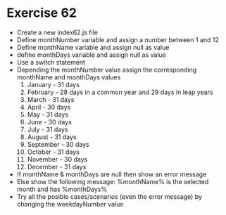 # Exercise 62

- Create a new index62.js file
- Define monthNumber variable and assign a number between 1 and 12
- Define monthName variable and assign null as value
- define monthDays variable and assign null as value
- Use a switch statement
- Depending the monthNumber value assign the corresponding monthName and monthDays values
  1. January - 31 days
  2. February - 28 days in a common year and 29 days in leap years
  3. March - 31 days
  4. April - 30 days
  5. May - 31 days
  6. June - 30 days
  7. July - 31 days
  8. August - 31 days
  9. September - 30 days
  10. October - 31 days
  11. November - 30 days
  12. December - 31 days
- If monthName & monthDays are null then show an error message
- Else show the following message: %monthName% is the selected month and has %monthDays%
- Try all the posible cases/scenarios (even the error message) by changing the weekdayNumber value
